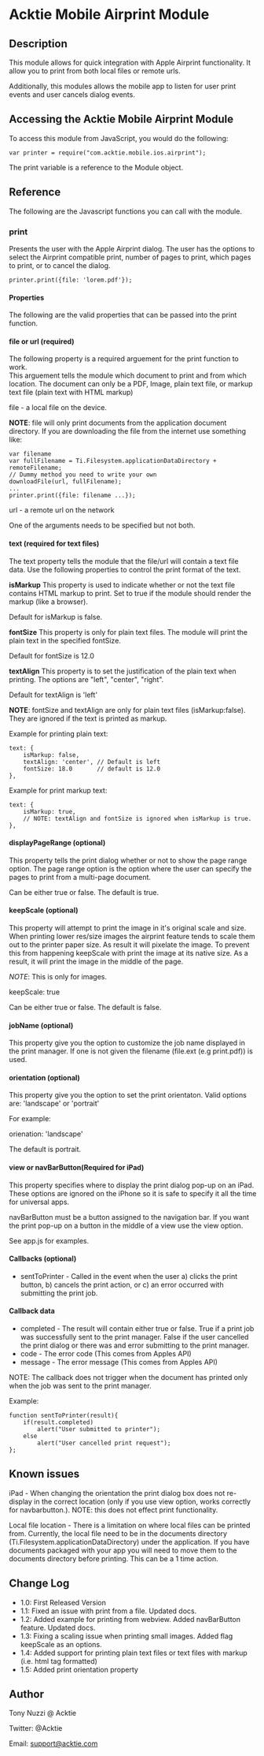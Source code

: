 # Acktie Mobile Airprint Module

## Description

This module allows for quick integration with Apple Airprint functionality.  It allow you to print from both local files or remote urls.

Additionally, this modules allows the mobile app to listen for user print events and user cancels dialog events.

## Accessing the Acktie Mobile Airprint Module

To access this module from JavaScript, you would do the following:

	var printer = require("com.acktie.mobile.ios.airprint");

The print variable is a reference to the Module object.	

## Reference

The following are the Javascript functions you can call with the module.

### print

Presents the user with the Apple Airprint dialog.  The user has the options to select the Airprint compatible print, number of pages to print, which pages to print,
or to cancel the dialog.

	printer.print({file: 'lorem.pdf'});

#### Properties
The following are the valid properties that can be passed into the print function.

#### file or url (required)
The following property is a required arguement for the print function to work.  
This arguement tells the module which document to print and from which location.  The document can only be a PDF, Image, plain text file, or markup text file (plain text with HTML markup)

file - a local file on the device. 

**NOTE**: file will only print documents from the application document directory.  If you are downloading the file from the internet use something like: 

	var filename
	var fullFilename = Ti.Filesystem.applicationDataDirectory + remoteFilename;
	// Dummy method you need to write your own
	downloadFile(url, fullFilename);
	...
	printer.print({file: filename ...});

url - a remote url on the network

One of the arguments needs to be specified but not both.

#### text (required for text files)
The text property tells the module that the file/url will contain a text file data.  Use the following properties to control the print format of the text.

**isMarkup** This property is used to indicate whether or not the text file contains HTML markup to print.  Set to true if the module should render the markup (like a browser).

Default for isMarkup is false.

**fontSize** This property is only for plain text files.  The module will print the plain text in the specified fontSize.

Default for fontSize is 12.0

**textAlign** This property is to set the justification of the plain text when printing.  The options are "left", "center", "right".

Default for textAlign is 'left'

**NOTE**: fontSize and textAlign are only for plain text files (isMarkup:false).  They are ignored if the text is printed as markup.


Example for printing plain text:

	text: {
		isMarkup: false,
		textAlign: 'center', // Default is left
		fontSize: 18.0       // default is 12.0
	},
	
Example for print markup text:

	text: {
		isMarkup: true,
		// NOTE: textAlign and fontSize is ignored when isMarkup is true.
	},
	
#### displayPageRange (optional)
This property tells the print dialog whether or not to show the page range option.  The page range option is the option where the user can specify the pages to print from
a multi-page document.

Can be either true or false.  The default is true.

#### keepScale (optional)
This property will attempt to print the image in it's original scale and size.  When printing lower res/size images the airprint feature tends to scale them out to the printer paper size.   As result
it will pixelate the image.  To prevent this from happening keepScale with print the image at its native size.  As a result, it will print the image in the middle of the page.

*NOTE*: This is only for images.

keepScale: true

Can be either true or false.  The default is false. 

#### jobName (optional)
This property give you the option to customize the job name displayed in the print manager.  If one is not given the filename (file.ext (e.g print.pdf)) is used.

#### orientation (optional)
This property give you the option to set the print orientaton.  Valid options are: 'landscape' or 'portrait'

For example:

orienation: 'landscape'

The default is portrait.


#### view or navBarButton(Required for iPad)
This property specifies where to display the print dialog pop-up on an iPad.  These options are ignored on the iPhone so it is safe to specify it all the time for universal apps.

navBarButton must be a button assigned to the navigation bar.  If you want the print pop-up on a button in the middle of a view use the view option.

See app.js for examples.

#### Callbacks (optional)

*  sentToPrinter - Called in the event when the user a) clicks the print button, b) cancels the print action, or c) an error occurred with submitting the print job.  

#### Callback data

*  completed - The result will contain either true or false.  True if a print job was successfully sent to the print manager.  False if the user cancelled the print dialog or there was 
and error submitting to the print manager.
*  code - The error code (This comes from Apples API)
*  message - The error message (This comes from Apples API)

NOTE: The callback does not trigger when the document has printed only when the job was sent to the print manager.

Example: 

	function sentToPrinter(result){
		if(result.completed)
			alert("User submitted to printer");
		else
			alert("User cancelled print request");
	};


## Known issues
iPad - When changing the orientation the print dialog box does not re-display in the correct location (only if you use view option, works correctly for navbarbutton.).  NOTE: this does not effect print functionality.

Local file location - There is a limitation on where local files can be printed from.  Currently, the local file need to be in the documents directory
(Ti.Filesystem.applicationDataDirectory) under the application.  If you have documents packaged with your app you will need to move them to the documents
directory before printing.  This can be a 1 time action.

## Change Log

*  1.0: First Released Version
*  1.1: Fixed an issue with print from a file.  Updated docs.
*  1.2: Added example for printing from webview.  Added navBarButton feature. Updated docs.
*  1.3: Fixing a scaling issue when printing small images.  Added flag keepScale as an options.
*  1.4: Added support for printing plain text files or text files with markup (i.e. html tag formatted)
*  1.5: Added print orientation property

## Author

Tony Nuzzi @ Acktie

Twitter: @Acktie

Email: support@acktie.com

